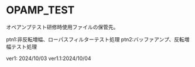 # OPAMP_TEST

オペアンプテスト研修時使用ファイルの保管先。

ptn1:非反転増幅、ローパスフィルターテスト処理
ptn2:バッファアンプ、反転増幅テスト処理

ver1:  2024/10/03
ver1.1:2024/10/04
